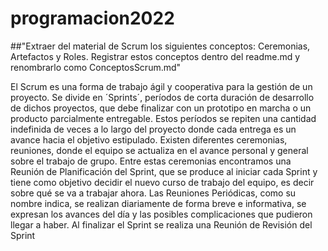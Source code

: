 # programacion2022
##"Extraer del material de Scrum los siguientes conceptos: Ceremonias, Artefactos y Roles. Registrar estos conceptos dentro del readme.md y renombrarlo como ConceptosScrum.md"

El Scrum es una forma de trabajo ágil y cooperativa para la gestión de un proyecto. Se divide en ´Sprints´, períodos de corta duración de desarrollo de dichos proyectos, que debe finalizar con un prototipo en marcha o un producto parcialmente entregable. Estos períodos se repiten una cantidad indefinida de veces a lo largo del proyecto donde cada entrega es un avance hacia el objetivo estipulado. 
Existen diferentes ceremonias, reuniones, donde el equipo se actualiza en el avance personal y general sobre el trabajo de grupo. Entre estas ceremonias encontramos una Reunión de Planificación del Sprint, que se produce al iniciar cada Sprint y tiene como objetivo decidir el nuevo curso de trabajo del equipo, es decir sobre qué se va a trabajar ahora. Las Reuniones Periódicas, como su nombre indica, se realizan diariamente de forma breve e informativa, se expresan los avances del día y las posibles complicaciones que pudieron llegar a haber. Al finalizar el Sprint se realiza una Reunión de Revisión del Sprint
